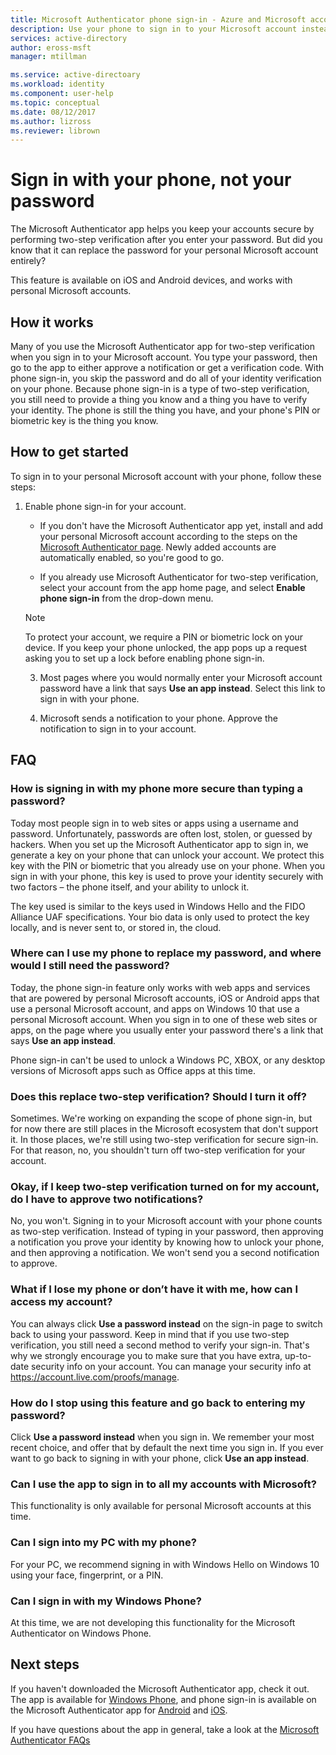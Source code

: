 ```yaml
---
title: Microsoft Authenticator phone sign-in - Azure and Microsoft accounts | Microsoft Docs
description: Use your phone to sign in to your Microsoft account instead of typing your password. This article answers FAQs about this feature.
services: active-directory
author: eross-msft
manager: mtillman

ms.service: active-directoary
ms.workload: identity
ms.component: user-help
ms.topic: conceptual
ms.date: 08/12/2017
ms.author: lizross
ms.reviewer: librown
---
```


# Sign in with your phone, not your password

The Microsoft Authenticator app helps you keep your accounts secure by performing two-step verification after you enter your password. But did you know that it can replace the password for your personal Microsoft account entirely?

This feature is available on iOS and Android devices, and works with personal Microsoft accounts.
 
## How it works
Many of you use the Microsoft Authenticator app for two-step verification when you sign in to your Microsoft account. You type your password, then go to the app to either approve a notification or get a verification code. With phone sign-in, you skip the password and do all of your identity verification on your phone. Because phone sign-in is a type of two-step verification, you still need to provide a thing you know and a thing you have to verify your identity. The phone is still the thing you have, and your phone's PIN or biometric key is the thing you know.

## How to get started
To sign in to your personal Microsoft account with your phone, follow these steps:

1. Enable phone sign-in for your account.

    - If you don't have the Microsoft Authenticator app yet, install and add your personal Microsoft account according to the steps on the [Microsoft Authenticator page](microsoft-authenticator-app-how-to.md). Newly added accounts are automatically enabled, so you're good to go.

    - If you already use Microsoft Authenticator for two-step verification, select your account from the app home page, and select **Enable phone sign-in** from the drop-down menu.

    >[!NOTE]
    >To protect your account, we require a PIN or biometric lock on your device. If you keep your phone unlocked, the app pops up a request asking you to set up a lock before enabling phone sign-in.

    3. Most pages where you would normally enter your Microsoft account password have a link that says **Use an app instead**. Select this link to sign in with your phone.
 
    4. Microsoft sends a notification to your phone. Approve the notification to sign in to your account.   
 
## FAQ

### How is signing in with my phone more secure than typing a password?  
Today most people sign in to web sites or apps using a username and password.  Unfortunately, passwords are often lost, stolen, or guessed by hackers. When you set up the Microsoft Authenticator app to sign in, we generate a key on your phone that can unlock your account. We protect this key with the PIN or biometric that you already use on your phone.  When you sign in with your phone, this key is used to prove your identity securely with two factors – the phone itself, and your ability to unlock it.
 
The key used is similar to the keys used in Windows Hello and the FIDO Alliance UAF specifications. Your bio data is only used to protect the key locally, and is never sent to, or stored in, the cloud. 
 
### Where can I use my phone to replace my password, and where would I still need the password?  
Today, the phone sign-in feature only works with web apps and services that are powered by personal Microsoft accounts, iOS or Android apps that use a personal Microsoft account, and apps on Windows 10 that use a personal Microsoft account. When you sign in to one of these web sites or apps, on the page where you usually enter your password there's a link that says **Use an app instead**. 

Phone sign-in can't be used to unlock a Windows PC, XBOX, or any desktop versions of Microsoft apps such as Office apps at this time.
 
### Does this replace two-step verification? Should I turn it off?   
Sometimes. We're working on expanding the scope of phone sign-in, but for now there are still places in the Microsoft ecosystem that don't support it. In those places, we're still using two-step verification for secure sign-in. For that reason, no, you shouldn't turn off two-step verification for your account.
 
### Okay, if I keep two-step verification turned on for my account, do I have to approve two notifications?
No, you won't. Signing in to your Microsoft account with your phone counts as two-step verification. Instead of typing in your password, then approving a notification you prove your identity by knowing how to unlock your phone, and then approving a notification. We won't send you a second notification to approve.

### What if I lose my phone or don’t have it with me, how can I access my account?  
You can always click **Use a password instead** on the sign-in page to switch back to using your password. Keep in mind that if you use two-step verification, you still need a second method to verify your sign-in. That's why we strongly encourage you to make sure that you have extra, up-to-date security info on your account. You can manage your security info at https://account.live.com/proofs/manage.
 
### How do I stop using this feature and go back to entering my password?
Click **Use a password instead** when you sign in. We remember your most recent choice, and offer that by default the next time you sign in. If you ever want to go back to signing in with your phone, click **Use an app instead**. 
 
### Can I use the app to sign in to all my accounts with Microsoft?   
This functionality is only available for personal Microsoft accounts at this time. 
 
### Can I sign into my PC with my phone?  
For your PC, we recommend signing in with Windows Hello on Windows 10 using your face, fingerprint, or a PIN.   
 
### Can I sign in with my Windows Phone?  
At this time, we are not developing this functionality for the Microsoft Authenticator on Windows Phone. 

## Next steps
If you haven't downloaded the Microsoft Authenticator app, check it out. The app is available for [Windows Phone](http://go.microsoft.com/fwlink/?Linkid=825071), and phone sign-in is available on the Microsoft Authenticator app for [Android](http://go.microsoft.com/fwlink/?Linkid=825072) and [iOS](http://go.microsoft.com/fwlink/?Linkid=825073).

If you have questions about the app in general, take a look at the [Microsoft Authenticator FAQs](microsoft-authenticator-app-faq.md)